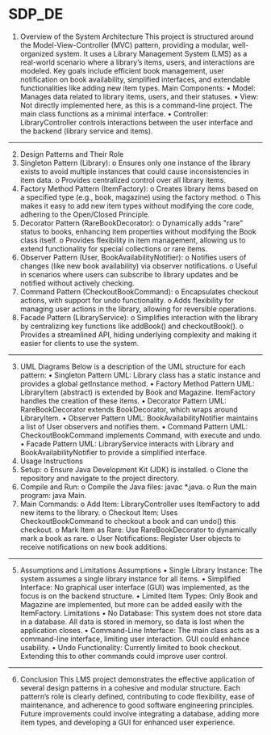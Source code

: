 # SDP_DE

1. Overview of the System Architecture
This project is structured around the Model-View-Controller (MVC) pattern, providing a modular, well-organized system. It uses a Library Management System (LMS) as a real-world scenario where a library’s items, users, and interactions are modeled. Key goals include efficient book management, user notification on book availability, simplified interfaces, and extendable functionalities like adding new item types.
Main Components:
•	Model: Manages data related to library items, users, and their statuses.
•	View: Not directly implemented here, as this is a command-line project. The main class functions as a minimal interface.
•	Controller: LibraryController controls interactions between the user interface and the backend (library service and items).
________________________________________
2. Design Patterns and Their Role
1.	Singleton Pattern (Library):
o	Ensures only one instance of the library exists to avoid multiple instances that could cause inconsistencies in item data.
o	Provides centralized control over all library items.
2.	Factory Method Pattern (ItemFactory):
o	Creates library items based on a specified type (e.g., book, magazine) using the factory method.
o	This makes it easy to add new item types without modifying the core code, adhering to the Open/Closed Principle.
3.	Decorator Pattern (RareBookDecorator):
o	Dynamically adds "rare" status to books, enhancing item properties without modifying the Book class itself.
o	Provides flexibility in item management, allowing us to extend functionality for special collections or rare items.
4.	Observer Pattern (User, BookAvailabilityNotifier):
o	Notifies users of changes (like new book availability) via observer notifications.
o	Useful in scenarios where users can subscribe to library updates and be notified without actively checking.
5.	Command Pattern (CheckoutBookCommand):
o	Encapsulates checkout actions, with support for undo functionality.
o	Adds flexibility for managing user actions in the library, allowing for reversible operations.
6.	Facade Pattern (LibraryService):
o	Simplifies interaction with the library by centralizing key functions like addBook() and checkoutBook().
o	Provides a streamlined API, hiding underlying complexity and making it easier for clients to use the system.
________________________________________
3. UML Diagrams
Below is a description of the UML structure for each pattern:
•	Singleton Pattern UML: Library class has a static instance and provides a global getInstance method.
•	Factory Method Pattern UML: LibraryItem (abstract) is extended by Book and Magazine. ItemFactory handles the creation of these items.
•	Decorator Pattern UML: RareBookDecorator extends BookDecorator, which wraps around LibraryItem.
•	Observer Pattern UML: BookAvailabilityNotifier maintains a list of User observers and notifies them.
•	Command Pattern UML: CheckoutBookCommand implements Command, with execute and undo.
•	Facade Pattern UML: LibraryService interacts with Library and BookAvailabilityNotifier to provide a simplified interface.
4. Usage Instructions
1.	Setup:
o	Ensure Java Development Kit (JDK) is installed.
o	Clone the repository and navigate to the project directory.
2.	Compile and Run:
o	Compile the Java files: javac *.java.
o	Run the main program: java Main.
3.	Main Commands:
o	Add Item: LibraryController uses ItemFactory to add new items to the library.
o	Checkout Item: Uses CheckoutBookCommand to checkout a book and can undo() this checkout.
o	Mark Item as Rare: Use RareBookDecorator to dynamically mark a book as rare.
o	User Notifications: Register User objects to receive notifications on new book additions.
________________________________________
5. Assumptions and Limitations
Assumptions
•	Single Library Instance: The system assumes a single library instance for all items.
•	Simplified Interface: No graphical user interface (GUI) was implemented, as the focus is on the backend structure.
•	Limited Item Types: Only Book and Magazine are implemented, but more can be added easily with the ItemFactory.
Limitations
•	No Database: This system does not store data in a database. All data is stored in memory, so data is lost when the application closes.
•	Command-Line Interface: The main class acts as a command-line interface, limiting user interaction. GUI could enhance usability.
•	Undo Functionality: Currently limited to book checkout. Extending this to other commands could improve user control.
________________________________________
6. Conclusion
This LMS project demonstrates the effective application of several design patterns in a cohesive and modular structure. Each pattern’s role is clearly defined, contributing to code flexibility, ease of maintenance, and adherence to good software engineering principles. Future improvements could involve integrating a database, adding more item types, and developing a GUI for enhanced user experience.

